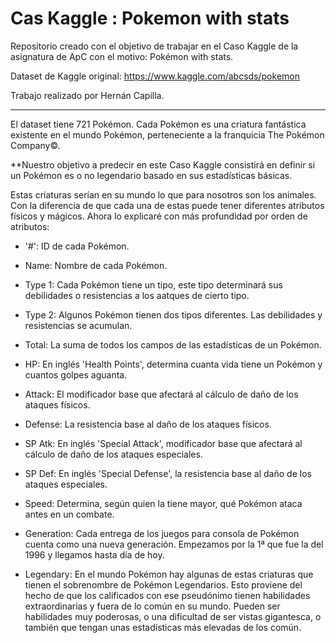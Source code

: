 # Cas Kaggle : Pokemon with stats

Repositorio creado con el objetivo de trabajar en el Caso Kaggle de la asignatura de ApC con el motivo: Pokémon with stats.

Dataset de Kaggle original: https://www.kaggle.com/abcsds/pokemon

Trabajo realizado por Hernán Capilla.

***

El dataset tiene 721 Pokémon. Cada Pokémon es una criatura fantástica existente en el mundo Pokémon, perteneciente a la franquicia The Pokémon Company©.

**Nuestro objetivo a predecir en este Caso Kaggle consistirá en definir si un Pokémon es o no legendario basado en sus estadísticas básicas.

Estas criaturas serían en su mundo lo que para nosotros son los animales. Con la diferencia de que cada una de estas puede tener diferentes atributos físicos y mágicos. Ahora lo explicaré con más profundidad por orden de atributos:

- '#': ID de cada Pokémon.

- Name: Nombre de cada Pokémon.

- Type 1: Cada Pokémon tiene un tipo, este tipo determinará sus debilidades o resistencias a los aatques de cierto tipo.

- Type 2: Algunos Pokémon tienen dos tipos diferentes. Las debilidades y resistencias se acumulan.

- Total: La suma de todos los campos de las estadísticas de un Pokémon.

- HP: En inglés 'Health Points', determina cuanta vida tiene un Pokémon y cuantos golpes aguanta.

- Attack: El modificador base que afectará al cálculo de daño de los ataques físicos.

- Defense: La resistencia base al daño de los ataques físicos.

- SP Atk: En inglés 'Special Attack', modificador base que afectará al cálculo de daño de los ataques especiales.

- SP Def: En inglés 'Special Defense', la resistencia base al daño de los ataques especiales.

- Speed: Determina, según quien la tiene mayor, qué Pokémon ataca antes en un combate.

- Generation: Cada entrega de los juegos para consola de Pokémon cuenta como una nueva generación. Empezamos por la 1ª que fue la del 1996 y llegamos hasta día de hoy.

- Legendary: En el mundo Pokémon hay algunas de estas criaturas que tienen el sobrenombre de Pokémon Legendarios. Esto proviene del hecho de que los calificados con ese pseudónimo tienen habilidades extraordinarias y fuera de lo común en su mundo. Pueden ser habilidades muy poderosas, o una dificultad de ser vistas gigantesca, o también que tengan unas estadísticas más elevadas de los común.
